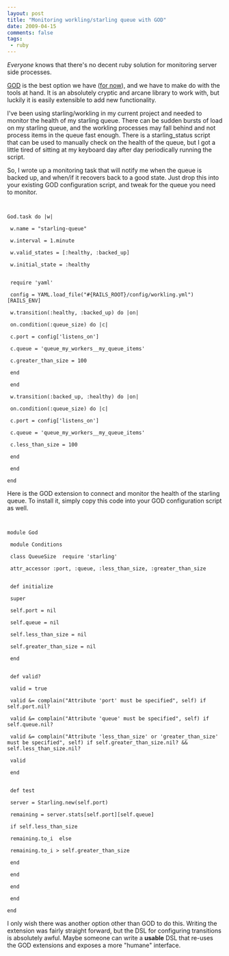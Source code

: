 ```yaml
---
layout: post
title: "Monitoring workling/starling queue with GOD"
date: 2009-04-15
comments: false
tags:
 - ruby
---
```


_Everyone_ knows that there's no decent ruby solution for monitoring server side processes.

[GOD](http://god.rubyforge.org) is the best option we have ([for now](http://twitter.com/wireframe6464/status/1511506770)), and we have to make do with the tools at hand. It is an absolutely cryptic and arcane library to work with, but luckily it is easily extensible to add new functionality.



I've been using starling/workling in my current project and needed to monitor the health of my starling queue. There can be sudden bursts of load on my starling queue, and the workling processes may fall behind and not process items in the queue fast enough. There is a starling\_status script that can be used to manually check on the health of the queue, but I got a little tired of sitting at my keyboard day after day periodically running the script.



So, I wrote up a monitoring task that will notify me when the queue is backed up, and when/if it recovers back to a good state. Just drop this into your existing GOD configuration script, and tweak for the queue you need to monitor.


```


God.task do |w|

 w.name = "starling-queue"

 w.interval = 1.minute

 w.valid_states = [:healthy, :backed_up]

 w.initial_state = :healthy


 require 'yaml'

 config = YAML.load_file("#{RAILS_ROOT}/config/workling.yml")[RAILS_ENV]

 w.transition(:healthy, :backed_up) do |on|

 on.condition(:queue_size) do |c|

 c.port = config['listens_on']

 c.queue = 'queue_my_workers__my_queue_items'

 c.greater_than_size = 100

 end

 end

 w.transition(:backed_up, :healthy) do |on|

 on.condition(:queue_size) do |c|

 c.port = config['listens_on']

 c.queue = 'queue_my_workers__my_queue_items'

 c.less_than_size = 100

 end

 end

end

```



Here is the GOD extension to connect and monitor the health of the starling queue. To install it, simply copy this code into your GOD configuration script as well.


```


module God

 module Conditions

 class QueueSize  require 'starling'

 attr_accessor :port, :queue, :less_than_size, :greater_than_size


 def initialize

 super

 self.port = nil

 self.queue = nil

 self.less_than_size = nil

 self.greater_than_size = nil

 end


 def valid?

 valid = true

 valid &= complain("Attribute 'port' must be specified", self) if self.port.nil?

 valid &= complain("Attribute 'queue' must be specified", self) if self.queue.nil?

 valid &= complain("Attribute 'less_than_size' or 'greater_than_size' must be specified", self) if self.greater_than_size.nil? && self.less_than_size.nil?

 valid

 end


 def test

 server = Starling.new(self.port)

 remaining = server.stats[self.port][self.queue]

 if self.less_than_size

 remaining.to_i  else

 remaining.to_i > self.greater_than_size

 end

 end

 end

 end

end

```



I only wish there was another option other than GOD to do this. Writing the extension was fairly straight forward, but the DSL for configuring transitions is absolutely awful. Maybe someone can write a **usable** DSL that re-uses the GOD extensions and exposes a more "humane" interface.

